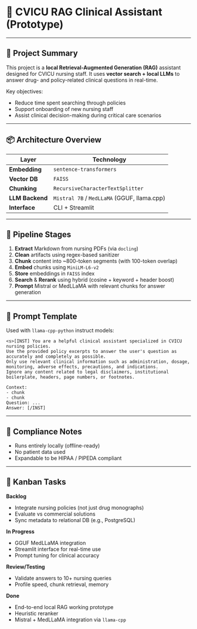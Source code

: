 # 🏥 CVICU RAG Clinical Assistant (Prototype)

---

## 🧠 Project Summary

This project is a **local Retrieval-Augmented Generation (RAG)** assistant designed for CVICU nursing staff. It uses **vector search + local LLMs** to answer drug- and policy-related clinical questions in real-time.

Key objectives:

- Reduce time spent searching through policies
- Support onboarding of new nursing staff
- Assist clinical decision-making during critical care scenarios

---

## 📦 Architecture Overview

| Layer           | Technology                                  |
| --------------- | ------------------------------------------- |
| **Embedding**   | `sentence-transformers`                     |
| **Vector DB**   | `FAISS`                                     |
| **Chunking**    | `RecursiveCharacterTextSplitter`            |
| **LLM Backend** | `Mistral 7B` / `MedLLaMA` (GGUF, llama.cpp) |
| **Interface**   | CLI + Streamlit                             |

---

## 🔄 Pipeline Stages

1. **Extract** Markdown from nursing PDFs (via `docling`)
2. **Clean** artifacts using regex-based sanitizer
3. **Chunk** content into ~800-token segments (with 100-token overlap)
4. **Embed** chunks using `MiniLM-L6-v2`
5. **Store** embeddings in `FAISS` index
6. **Search** & **Rerank** using hybrid (cosine + keyword + header boost)
7. **Prompt** Mistral or MedLLaMA with relevant chunks for answer generation

---

## 🧪 Prompt Template

Used with `llama-cpp-python` instruct models:

```
<s>[INST] You are a helpful clinical assistant specialized in CVICU nursing policies.
Use the provided policy excerpts to answer the user's question as accurately and completely as possible.
Only use relevant clinical information such as administration, dosage, monitoring, adverse effects, precautions, and indications.
Ignore any content related to legal disclaimers, institutional boilerplate, headers, page numbers, or footnotes.

Context:
- chunk
- chunk
Question: ...
Answer: [/INST]
```

---

## 🔐 Compliance Notes

- Runs entirely locally (offline-ready)
- No patient data used
- Expandable to be HIPAA / PIPEDA compliant

---

## 🚧 Kanban Tasks

**Backlog**

- Integrate nursing policies (not just drug monographs)
- Evaluate vs commercial solutions
- Sync metadata to relational DB (e.g., PostgreSQL)

**In Progress**

- GGUF MedLLaMA integration
- Streamlit interface for real-time use
- Prompt tuning for clinical accuracy

**Review/Testing**

- Validate answers to 10+ nursing queries
- Profile speed, chunk retrieval, memory

**Done**

- End-to-end local RAG working prototype
- Heuristic reranker
- Mistral + MedLLaMA integration via `llama-cpp`
